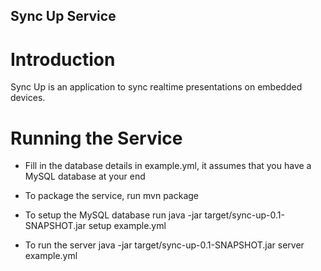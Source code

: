 Sync Up Service
---------------------

# Introduction
Sync Up is an application to sync realtime presentations on embedded devices.

# Running the Service

* Fill in the database details in example.yml, it assumes that you have a MySQL database at your end

* To package the service, run
        mvn package

* To setup the MySQL database run
        java -jar target/sync-up-0.1-SNAPSHOT.jar setup example.yml

* To run the server
        java -jar target/sync-up-0.1-SNAPSHOT.jar server example.yml
